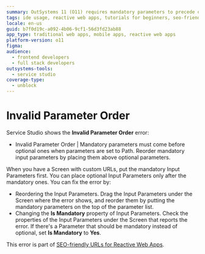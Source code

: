 ```yaml
---
summary: OutSystems 11 (O11) requires mandatory parameters to precede optional ones in path settings to avoid the "Invalid Parameter Order" error.
tags: ide usage, reactive web apps, tutorials for beginners, seo-friendly urls, error handling, screen configuration, parameter management
locale: en-us
guid: b7f0d19c-a092-4b06-9cf1-56d3fd23ab88
app_type: traditional web apps, mobile apps, reactive web apps
platform-version: o11
figma:
audience:
  - frontend developers
  - full stack developers
outsystems-tools:
  - service studio
coverage-type:
  - unblock
---
```


# Invalid Parameter Order

Service Studio shows the **Invalid Parameter Order** error:

* Invalid Parameter Order | Mandatory parameters must come before optional ones when parameters are set to Path. Reorder mandatory input parameters by placing them above optional parameters.

When you have a Screen with custom URLs, put the mandatory Input Parameters first. You can place optional Input Parameters only after the mandatory ones. You can fix the error by:

* Reordering the Input Parameters. Drag the Input Parameters under the Screen where the error shows, and reorder them by putting the mandatory parameters on the top of the parameter list.
* Changing the **Is Mandatory** property of Input Parameters. Check the properties of the Input Parameters under the Screen that reports the error. If there's a Parameter that should be mandatory instead of optional, set **Is Mandatory** to **Yes**.   

<div class="info" markdown="1">

This error is part of [SEO-friendly URLs for Reactive Web Apps](../../../building-apps/seo/intro.md).

</div>